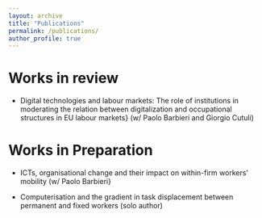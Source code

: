 ```yaml
---
layout: archive
title: "Publications"
permalink: /publications/
author_profile: true
---
```


Works in review 
===============

* Digital technologies and labour markets:  The role of institutions in moderating the relation between digitalization and occupational structures in EU labour markets} (w/ Paolo Barbieri and Giorgio Cutuli)

Works in Preparation 
===============

* ICTs, organisational change and their impact on within-firm workers' mobility (w/ Paolo Barbieri}

* Computerisation and the gradient in task displacement between permanent and fixed workers (solo author)
